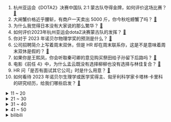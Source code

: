 1. 杭州亚运会《DOTA2》决赛中国队 2:1 蒙古队夺得金牌，如何评价这场比赛？ [:link:](https://www.zhihu.com/question/624553064)
2. 大闸蟹价格近乎腰斩，有商户一天卖出 5000 斤，你今秋吃螃蟹了吗？ [:link:](https://www.zhihu.com/question/624513993)
3. 为什么我觉得日本没有大家说的那么繁华？ [:link:](https://www.zhihu.com/question/599520936)
4. 如何评价2023年杭州亚运会dota2决赛蒙古队的发挥？ [:link:](https://www.zhihu.com/question/624553073)
5. 你对于 2023 年诺贝尔物理学奖的预测是什么？ [:link:](https://www.zhihu.com/question/619698645)
6. 公司招聘简介上写着周末双休，但是 HR 却在周末联系你，这是不是意味着周末双休是假的？ [:link:](https://www.zhihu.com/question/622554283)
7. 如果你是王熙凤，你会听取秦可卿的意见购买祭田给子孙留下后路吗？ [:link:](https://www.zhihu.com/question/624027376)
8. 电影《前任 4》中，为什么孟云既没有选择柳柳也没有选择与林佳复合？ [:link:](https://www.zhihu.com/question/624509527)
9. HR 问「是否有面试其它公司」时是什么用意？ [:link:](https://www.zhihu.com/question/622555740)
10. 如何看待 2023 年诺贝尔生理学或医学奖得主、匈牙利科学家卡塔林·卡里科的研究经历，给我们哪些启发？ [:link:](https://www.zhihu.com/question/454168214)
<details>
<summary>11 ~ 20</summary>

11. 2023 年诺贝尔生理学或医学奖授予 mRNA 研究的两名科学家，mRNA 疫苗的研发有多大的意义？ [:link:](https://www.zhihu.com/question/623162434)
12. 试用期1个月主动辞职，这段经历可以不体现在简历中吗？对方是否能调查出来? [:link:](https://www.zhihu.com/question/622554088)
13. 如何看待有应届生一天投递 50+ 份简历的现象？ [:link:](https://www.zhihu.com/question/459921564)
14. 「连坐式孝顺」让子女很反感，老人却认为理所当然，你认为呢？ [:link:](https://www.zhihu.com/question/622156807)
15. 在国乒现任球员中为什么孙颖莎的人气最高？ [:link:](https://www.zhihu.com/question/569756533)
16. 山西一女子点燃餐厅装饰后逃离，她将面临哪些法律处罚？ [:link:](https://www.zhihu.com/question/624441552)
17. 刘德华主演《莫斯科行动》开分 7.3，知乎推荐度 74%，高了还是低了，符合你的预期吗？ [:link:](https://www.zhihu.com/question/624388739)
18. 杭州亚运会乒乓球男单决赛王楚钦 4:3 险胜樊振东夺金，如何评价本场比赛他俩的表现？ [:link:](https://www.zhihu.com/question/624556406)
19. 这一波汉服热，为什么洛阳能站在风口上? [:link:](https://www.zhihu.com/question/623670291)
20. 北京年薪 35 万互联网和老家 10 万的公务员，该如何选择？ [:link:](https://www.zhihu.com/question/622558910)
</details>
<details>
<summary>21 ~ 30</summary>

21. 为什么部分中国男性不喜打扮？ [:link:](https://www.zhihu.com/question/52757868)
22. 为什么那么多人会认为川菜就是辣？ [:link:](https://www.zhihu.com/question/35290707)
23. 博士毕业先去一般院校，以后再跳槽到更高的平台可行吗？ [:link:](https://www.zhihu.com/question/623885909)
24. 推荐一下你最近在追或者最喜欢的古装剧，可以吗？ [:link:](https://www.zhihu.com/question/614726245)
25. 哪些东西放在办公室会提高工作的幸福感或者说让上班变得更有趣？ [:link:](https://www.zhihu.com/question/22707135)
26. 电视剧《好事成双》中为什么黄嘉仪会迷恋上卫明？ [:link:](https://www.zhihu.com/question/623651070)
27. 为什么我感觉我的王者游戏理解很好但总是上不去分？ [:link:](https://www.zhihu.com/question/623964050)
28. 曹髦为什么不挑拨司马师和司马昭两人关系然后从中取事，从八王之乱来看司马家的兄弟之间感情其实也不深啊？ [:link:](https://www.zhihu.com/question/623198242)
29. 邱礼涛执导的电影《莫斯科行动》到底怎么样，值得去电影院看吗？ [:link:](https://www.zhihu.com/question/624167617)
30. 国庆假期你出了多少份子钱，如何理性看待「随份子」？ [:link:](https://www.zhihu.com/question/624550167)
</details>
<details>
<summary>31 ~ 40</summary>

31. 对经济学感兴趣推荐看什么书？ [:link:](https://www.zhihu.com/question/615350912)
32. 如果所有游戏的类氪金功能都取消了，只允许买断制存在，对游戏行业来说会是一个好事吗？ [:link:](https://www.zhihu.com/question/624409758)
33. 国庆计划带孩子出游适合去哪里? [:link:](https://www.zhihu.com/question/617815526)
34. 为什么以前的相机充满金属感，现在的相机却充满塑料感？ [:link:](https://www.zhihu.com/question/378353709)
35. 十一，不少电车堵在路上没电了，电车还能买吗？ [:link:](https://www.zhihu.com/question/624468295)
36. 你碰到过的最巧的事是什么？ [:link:](https://www.zhihu.com/question/24114663)
37. 《前任 4》开分 6.8，知乎推荐度 68%，高了还是低了，符合你的预期吗？ [:link:](https://www.zhihu.com/question/624388709)
38. 这个国庆长假，你带孩子去哪寻找秋天？ [:link:](https://www.zhihu.com/question/622730088)
39. 9 月制造业 PMI 为 50.2，连续 4 个月回升，4 月份以来首次升至扩张区间，如何解读？ [:link:](https://www.zhihu.com/question/624354824)
40. 十一小长假里，国内有哪些小众旅行地值得推荐？ [:link:](https://www.zhihu.com/question/621725101)
</details>
<details>
<summary>41 ~ 50</summary>

41. 专家谈是否应开征遗产税，称应考虑我国收入分配不公平、贫富差距过大导致社会矛盾加剧的问题，透露哪些信息？ [:link:](https://www.zhihu.com/question/624515846)
42. 如何评价《原神》4.1版本：向深水中的晨星剧情？ [:link:](https://www.zhihu.com/question/623990067)
43. 你的猫会陪你上厕所吗？ [:link:](https://www.zhihu.com/question/623235518)
44. 你遇到的最搞笑的试卷答案是什么？ [:link:](https://www.zhihu.com/question/39854849)
45. 《坚如磐石》中黎志田被判死刑，莎莎为什么始终不愿意来见他？ [:link:](https://www.zhihu.com/question/624436846)
46. 明知会堵车还是要冲进国庆自驾大军的，应该提前准备什么？ [:link:](https://www.zhihu.com/question/624056953)
47. 每次过节探亲离开时都会感到分离焦虑，一把年纪了还总是舍不得离开家人，这正常么？ [:link:](https://www.zhihu.com/question/621684257)
48. 中国男足国家队公布新一期集训名单，谭龙领衔，方昊、何宇鹏入选，哪些信息值得关注？ [:link:](https://www.zhihu.com/question/624544258)
49. 过节聚餐时总感到亲戚在惯性「侵犯」我的边界，是我太敏感还是「亲戚PTSD」在作祟？ [:link:](https://www.zhihu.com/question/621684259)
50. 十一出门旅行，怎样防止旅途中被宰客和买到假纪念品？ [:link:](https://www.zhihu.com/question/623824616)
</details><details>
<summary>bilibili</summary>

</details>